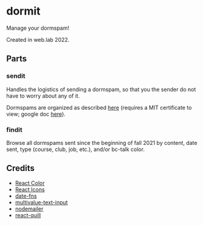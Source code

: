 # dormit

Manage your dormspam!

Created in web.lab 2022.

## Parts

### sendit
Handles the logistics of sending a dormspam, so that you the sender do not have to worry about any of it.

Dormspams are organized as described [here](https://how-to-dormspam.mit.edu) (requires a MIT certificate to view; google doc [here](https://docs.google.com/document/d/1Qsdxy7ITnDTdYomneYeLzwKsBp-BguTrMANEoGY5rgg/edit)).

### findit
Browse all dormspams sent since the beginning of fall 2021 by content, date sent, type (course, club, job, etc.), and/or bc-talk color.

## Credits

-   [React Color](https://casesandberg.github.io/react-color/)
-   [React Icons](https://react-icons.github.io/react-icons/)
-   [date-fns](https://date-fns.org/)
-   [multivalue-text-input](https://blackjackkent.github.io/react-multivalue-text-input/)
-   [nodemailer](https://nodemailer.com/about/)
-   [react-quill](https://www.npmjs.com/package/react-quill)
